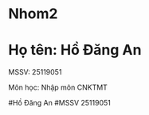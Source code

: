 # Nhom2
<!DOCTYPE html>
<html lang="vi">
<head>
    <meta charset="UTF-8">
</head>
<body>
    <h1>Họ tên: Hồ Đăng An</h1>
    <p>MSSV: 25119051</p>
    <p>Môn học: Nhập môn CNKTMT</p>
</body>
</html>
#Hồ Đăng An
#MSSV 25119051
